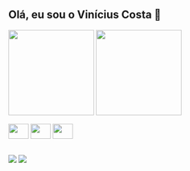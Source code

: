 ## Olá, eu sou o Vinícius Costa 👋 ##


<img height="170em" src="https://github-readme-stats.vercel.app/api?username=vinipcosta&count_private=true&show_icons=true&theme=dracula"> <img height="170em" src="https://github-readme-stats.vercel.app/api/top-langs/?username=vinipcosta&layout=compact&theme=dracula">

<div style="display: inline_block"> 
<img height="30" width="40" src="https://cdn.jsdelivr.net/gh/devicons/devicon/icons/java/java-original.svg" />
<img height="30" width="40" src="https://cdn.jsdelivr.net/gh/devicons/devicon/icons/postgresql/postgresql-original.svg" />
<img height="30" width="40" src="https://cdn.jsdelivr.net/gh/devicons/devicon/icons/c/c-original.svg" />
</div>

##

<div>
 <a href="https://www.linkedin.com/in/vin%C3%ADcius-costa-a37956247/" target="_blank"><img src="https://img.shields.io/badge/LinkedIn-0077B5?style=for-the-badge&logo=linkedin&logoColor=white" target="_blank"></a>
 <a href = "mailto:vinicius.p.costa23@gmail.com"><img src="https://img.shields.io/badge/Gmail-D14836?style=for-the-badge&logo=gmail&logoColor=white" target="_blank"></a>
</div>
